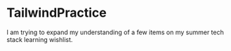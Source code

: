 # TailwindPractice
I am trying to expand my understanding of a few items on my summer tech stack learning wishlist.
